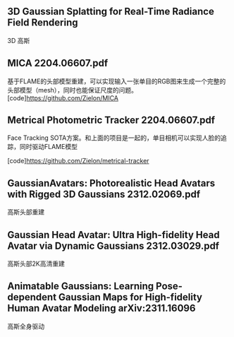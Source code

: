 
## 3D Gaussian Splatting for Real-Time Radiance Field Rendering 

3D 高斯

## MICA 2204.06607.pdf
基于FLAME的头部模型重建，可以实现输入一张单目的RGB图来生成一个完整的头部模型（mesh），同时也能保证尺度的问题。
[code]https://github.com/Zielon/MICA

## Metrical Photometric Tracker 2204.06607.pdf
Face Tracking SOTA方案。和上面的项目是一起的，单目相机可以实现人脸的追踪，同时驱动FLAME模型

[code]https://github.com/Zielon/metrical-tracker

## GaussianAvatars: Photorealistic Head Avatars with Rigged 3D Gaussians 2312.02069.pdf

高斯头部重建

## Gaussian Head Avatar: Ultra High-fidelity Head Avatar via Dynamic Gaussians 2312.03029.pdf

高斯头部2K高清重建

## Animatable Gaussians: Learning Pose-dependent Gaussian Maps for High-fidelity Human Avatar Modeling  arXiv:2311.16096



高斯全身驱动